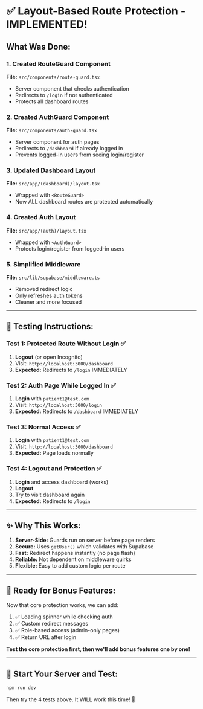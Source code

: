 # ✅ Layout-Based Route Protection - IMPLEMENTED!

## What Was Done:

### 1. Created RouteGuard Component
**File:** `src/components/route-guard.tsx`
- Server component that checks authentication
- Redirects to `/login` if not authenticated
- Protects all dashboard routes

### 2. Created AuthGuard Component
**File:** `src/components/auth-guard.tsx`
- Server component for auth pages
- Redirects to `/dashboard` if already logged in
- Prevents logged-in users from seeing login/register

### 3. Updated Dashboard Layout
**File:** `src/app/(dashboard)/layout.tsx`
- Wrapped with `<RouteGuard>`
- Now ALL dashboard routes are protected automatically

### 4. Created Auth Layout
**File:** `src/app/(auth)/layout.tsx`
- Wrapped with `<AuthGuard>`
- Protects login/register from logged-in users

### 5. Simplified Middleware
**File:** `src/lib/supabase/middleware.ts`
- Removed redirect logic
- Only refreshes auth tokens
- Cleaner and more focused

---

## 🧪 Testing Instructions:

### Test 1: Protected Route Without Login ✅
1. **Logout** (or open Incognito)
2. Visit: `http://localhost:3000/dashboard`
3. **Expected:** Redirects to `/login` IMMEDIATELY

### Test 2: Auth Page While Logged In ✅
1. **Login** with `patient1@test.com`
2. Visit: `http://localhost:3000/login`
3. **Expected:** Redirects to `/dashboard` IMMEDIATELY

### Test 3: Normal Access ✅
1. **Login** with `patient1@test.com`
2. Visit: `http://localhost:3000/dashboard`
3. **Expected:** Page loads normally

### Test 4: Logout and Protection ✅
1. **Login** and access dashboard (works)
2. **Logout**
3. Try to visit dashboard again
4. **Expected:** Redirects to `/login`

---

## ✨ Why This Works:

1. **Server-Side:** Guards run on server before page renders
2. **Secure:** Uses `getUser()` which validates with Supabase
3. **Fast:** Redirect happens instantly (no page flash)
4. **Reliable:** Not dependent on middleware quirks
5. **Flexible:** Easy to add custom logic per route

---

## 🎨 Ready for Bonus Features:

Now that core protection works, we can add:
1. ✅ Loading spinner while checking auth
2. ✅ Custom redirect messages
3. ✅ Role-based access (admin-only pages)
4. ✅ Return URL after login

**Test the core protection first, then we'll add bonus features one by one!**

---

## 🚀 Start Your Server and Test:

```cmd
npm run dev
```

Then try the 4 tests above. It WILL work this time! 🎯
